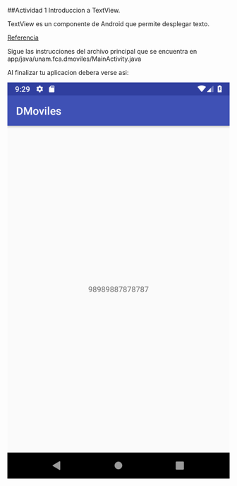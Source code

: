 ##Actividad 1 Introduccion a TextView.

TextView es un componente de Android que permite desplegar texto. 

[Referencia](https://developer.android.com/reference/android/widget/TextView)

Sigue las instrucciones del archivo principal que se encuentra en app/java/unam.fca.dmoviles/MainActivity.java

Al finalizar tu aplicacion debera verse asi:


![Actividad 1](https://github.com/tiempor3al/recursos_fca_dispositivos_moviles/blob/master/images/actividad_1.png)